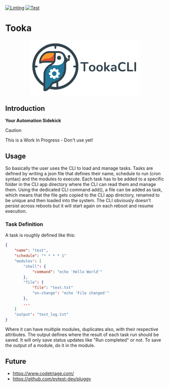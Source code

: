[![Linting](https://github.com/Benji377/tooka/actions/workflows/lint.yml/badge.svg)](https://github.com/Benji377/tooka/actions/workflows/lint.yml)
[![Test](https://github.com/Benji377/tooka/actions/workflows/test.yml/badge.svg)](https://github.com/Benji377/tooka/actions/workflows/test.yml)

# Tooka
<div align="center">
    <img src="assets/logo-banner.png" alt="Tooka Logo" style="width: 70%; max-width: 1280px; vertical-align: middle;">
</div>

## Introduction
**Your Automation Sidekick**

> [!CAUTION]
> This is a Work In Progress - Don't use yet!

## Usage
So basically the user uses the CLI to load and manage tasks. Tasks are defined by writing a json file that defines their name, schedule to run (cron syntax) and the modules to execute.
Each task has to be added to a specific folder in the CLI app directory where the CLI can read them and manage them. Using the dedicated CLI command add(), a file can be added as task, which means
that the file gets copied to the CLI app directory, renamed to be unique and then loaded into the system.
The CLI obviously doesn't persist across reboots but it will start again on each reboot and resume execution.

### Task Definition
A task is roughly defined like this:
```json
{
    "name": "test",
    "schedule": "* * * * 1"
    "modules": [
        "shell": {
            "command": "echo 'Hello World'"
        },
        "file": {
            "file": "text.txt"
            "on-change": "echo 'File changed'"
        },
        ...
    ]
    "output": "test_log.txt"
}
```
Where it can have multiple modules, duplicates also, with their respective attributes. The output defines where the result of each task run should be saved.
It will only save status updates like "Run completed" or not. To save the output of a module, do it in the module.

## Future

- https://www.codetriage.com/
- https://github.com/pytest-dev/pluggy
